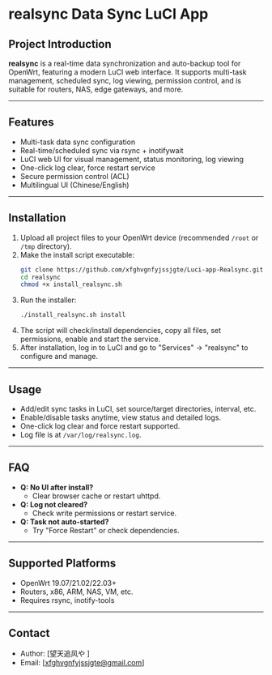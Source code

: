 # realsync Data Sync LuCI App

## Project Introduction

**realsync** is a real-time data synchronization and auto-backup tool for OpenWrt, featuring a modern LuCI web interface. It supports multi-task management, scheduled sync, log viewing, permission control, and is suitable for routers, NAS, edge gateways, and more.

---

## Features

- Multi-task data sync configuration
- Real-time/scheduled sync via rsync + inotifywait
- LuCI web UI for visual management, status monitoring, log viewing
- One-click log clear, force restart service
- Secure permission control (ACL)
- Multilingual UI (Chinese/English)

---

## Installation

1. Upload all project files to your OpenWrt device (recommended `/root` or `/tmp` directory).
2. Make the install script executable:
   ```sh
   git clone https://github.com/xfghvgnfyjssjgte/Luci-app-Realsync.git
   cd realsync
   chmod +x install_realsync.sh
   ```
3. Run the installer:
   ```sh
   ./install_realsync.sh install
   ```
4. The script will check/install dependencies, copy all files, set permissions, enable and start the service.
5. After installation, log in to LuCI and go to "Services" -> "realsync" to configure and manage.

---

## Usage

- Add/edit sync tasks in LuCI, set source/target directories, interval, etc.
- Enable/disable tasks anytime, view status and detailed logs.
- One-click log clear and force restart supported.
- Log file is at `/var/log/realsync.log`.

---

## FAQ

- **Q: No UI after install?**
  - Clear browser cache or restart uhttpd.
- **Q: Log not cleared?**
  - Check write permissions or restart service.
- **Q: Task not auto-started?**
  - Try "Force Restart" or check dependencies.

---

## Supported Platforms

- OpenWrt 19.07/21.02/22.03+
- Routers, x86, ARM, NAS, VM, etc.
- Requires rsync, inotify-tools

---

## Contact

- Author: [望天追风や ]
- Email: [xfghvgnfyjssjgte@gmail.com]

